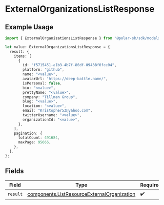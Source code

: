 # ExternalOrganizationsListResponse

## Example Usage

```typescript
import { ExternalOrganizationsListResponse } from "@polar-sh/sdk/models/operations/externalorganizationslist.js";

let value: ExternalOrganizationsListResponse = {
  result: {
    items: [
      {
        id: "f5715451-a1b3-4b7f-86df-09438f0fce04",
        platform: "github",
        name: "<value>",
        avatarUrl: "https://deep-battle.name/",
        isPersonal: false,
        bio: "<value>",
        prettyName: "<value>",
        company: "Tillman Group",
        blog: "<value>",
        location: "<value>",
        email: "Kristopher53@yahoo.com",
        twitterUsername: "<value>",
        organizationId: "<value>",
      },
    ],
    pagination: {
      totalCount: 491684,
      maxPage: 95666,
    },
  },
};
```

## Fields

| Field                                                                                                      | Type                                                                                                       | Required                                                                                                   | Description                                                                                                |
| ---------------------------------------------------------------------------------------------------------- | ---------------------------------------------------------------------------------------------------------- | ---------------------------------------------------------------------------------------------------------- | ---------------------------------------------------------------------------------------------------------- |
| `result`                                                                                                   | [components.ListResourceExternalOrganization](../../models/components/listresourceexternalorganization.md) | :heavy_check_mark:                                                                                         | N/A                                                                                                        |